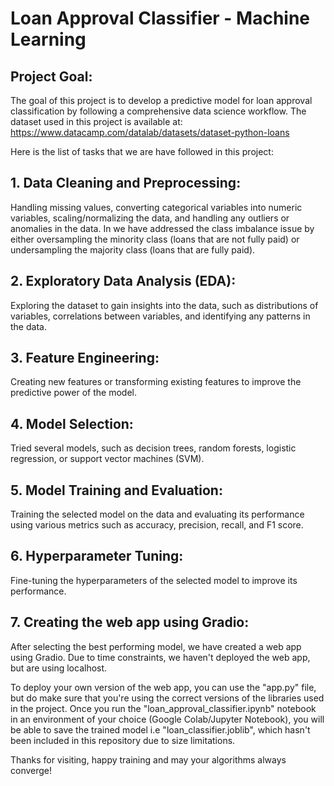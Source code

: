 # Loan Approval Classifier - Machine Learning 

## Project Goal:
The goal of this project is to develop a predictive model for loan approval classification by following a comprehensive data science workflow.
The dataset used in this project is available at: https://www.datacamp.com/datalab/datasets/dataset-python-loans


Here is the list of tasks that we are have followed in this project:

## 1. Data Cleaning and Preprocessing: 
Handling missing values, converting categorical variables into numeric variables, scaling/normalizing the data, and handling any outliers or anomalies in the data. In we have addressed the class imbalance issue by either oversampling the minority class (loans that are not fully paid) or undersampling the majority class (loans that are fully paid).

## 2. Exploratory Data Analysis (EDA):
Exploring the dataset to gain insights into the data, such as distributions of variables, correlations between variables, and identifying any patterns in the data.

## 3. Feature Engineering: 
Creating new features or transforming existing features to improve the predictive power of the model. 

## 4. Model Selection: 
Tried several models, such as decision trees, random forests, logistic regression, or support vector machines (SVM). 

## 5. Model Training and Evaluation: 
Training the selected model on the data and evaluating its performance using various metrics such as accuracy, precision, recall, and F1 score. 

## 6. Hyperparameter Tuning:
Fine-tuning the hyperparameters of the selected model to improve its performance. 

## 7. Creating the web app using Gradio: 
After selecting the best performing model, we have created a web app using Gradio. Due to time constraints, we haven't deployed the web app, but are using localhost.


To deploy your own version of the web app, you can use the "app.py" file, but do make sure that you're using the correct versions of the libraries used in the project.
Once you run the "loan_approval_classifier.ipynb" notebook in an environment of your choice (Google Colab/Jupyter Notebook), you will be able to save the trained model i.e "loan_classifier.joblib", which hasn't been included in this repository due to size limitations. 



Thanks for visiting, happy training and may your algorithms always converge!



